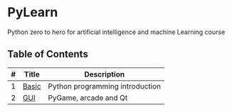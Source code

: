 # PyLearn

Python zero to hero for artificial intelligence and machine Learning course 

## Table of Contents

| # | Title                                       | Description                     |
| - | ------------------------------------------- | ------------------------------- |
| 1 | [Basic](./Basic/)                           | Python programming introduction |
| 2 | [GUI](./GUI/)                               | PyGame, arcade and Qt            |

